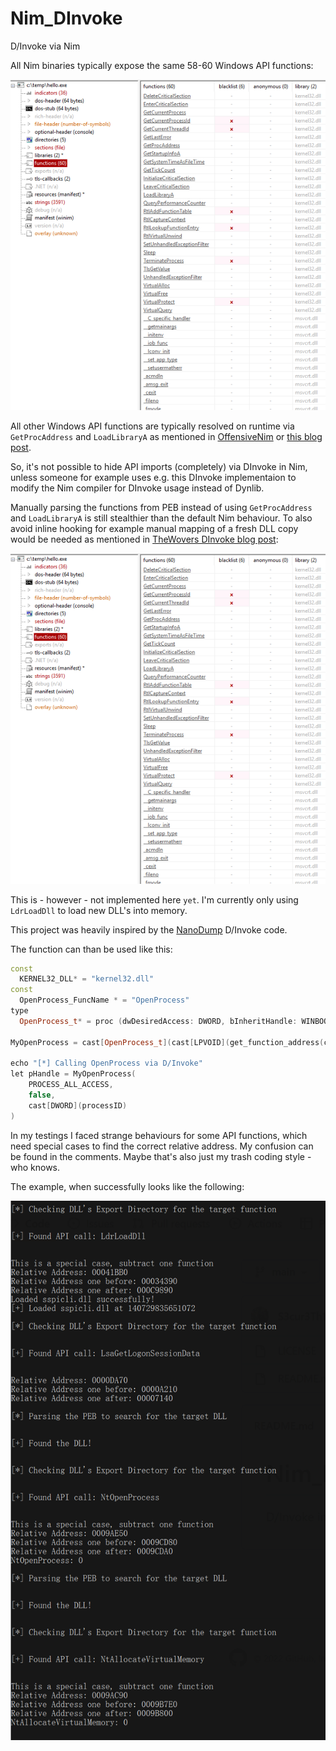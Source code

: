 # Nim_DInvoke
D/Invoke via Nim

All Nim binaries typically expose the same 58-60 Windows API functions:

![alt text](https://raw.githubusercontent.com/S3cur3Th1sSh1t/Nim_DInvoke/main/images/ExposedFunctions.PNG)

All other Windows API functions are typically resolved on runtime via `GetProcAddress` and `LoadLibraryA` as mentioned in [OffensiveNim](https://github.com/byt3bl33d3r/OffensiveNim#opsec-considerations) or [this blog post](https://web.archive.org/web/20210117002945/https://secbytes.net/implant-roulette-part-1:-nimplant/).

So, it's not possible to hide API imports (completely) via DInvoke in Nim, unless someone for example uses e.g. this DInvoke implementaion to modify the Nim compiler for DInvoke usage instead of Dynlib.

Manually parsing the functions from PEB instead of using `GetProcAddress` and `LoadLibraryA` is still stealthier than the default Nim behaviour. To also avoid inline hooking for example manual mapping of a fresh DLL copy would be needed as mentioned in [TheWovers DInvoke blog post](https://thewover.github.io/Dynamic-Invoke/):

![alt text](https://raw.githubusercontent.com/S3cur3Th1sSh1t/Nim_DInvoke/main/images/ExposedFunctions.PNG)

This is - however - not implemented here `yet`. I'm currently only using `LdrLoadDll` to load new DLL's into memory.

This project was heavily inspired by the [NanoDump](https://github.com/helpsystems/nanodump/blob/main/source/dinvoke.c) D/Invoke code.

The function can than be used like this:

```cpp
const
  KERNEL32_DLL* = "kernel32.dll"
const
  OpenProcess_FuncName * = "OpenProcess"
type
  OpenProcess_t* = proc (dwDesiredAccess: DWORD, bInheritHandle: WINBOOL, dwProcessId: DWORD): HANDLE {.stdcall.}

MyOpenProcess = cast[OpenProcess_t](cast[LPVOID](get_function_address(cast[HMODULE](get_library_address(KERNEL32_DLL, FALSE)), OpenProcess_FuncName, 0)))

echo "[*] Calling OpenProcess via D/Invoke"
let pHandle = MyOpenProcess(
    PROCESS_ALL_ACCESS, 
    false, 
    cast[DWORD](processID)
)
```

In my testings I faced strange behaviours for some API functions, which need special cases to find the correct relative address. My confusion can be found in the comments. Maybe that's also just my trash coding style - who knows.

The example, when successfully looks like the following:

![alt text](https://raw.githubusercontent.com/S3cur3Th1sSh1t/Nim_DInvoke/main/images/Example.PNG)